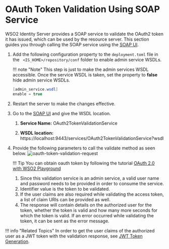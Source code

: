 # OAuth Token Validation Using SOAP Service

WSO2 Identity Server provides a SOAP service to validate the OAuth2
token it has issued, which can be used by the resource server. This
section guides you through calling the SOAP service using the [SOAP UI](https://www.soapui.org/downloads/latest-release.html).

1.  Add the following configuration property to the `deployment.toml` file in the ` <IS_HOME>/repository/conf`
    folder to enable admin service WSDLs.

    !!! note "Note"
        This step is just to make the admin services WSDL
        accessible. Once the service WSDL is taken, set the property to **false**
        hide admin service WSDLs.


    ``` java
    [admin_service.wsdl] 
    enable = true
    ```

2.  Restart the server to make the changes effective.

3.  Go to the [SOAP UI](https://www.soapui.org/downloads/latest-release.html) and give the WSDL location.
    1.  **Service Name:** OAuth2TokenValidationService

    2.  **WSDL location:** https://localhost:9443/services/OAuth2TokenValidationService?wsdl

4.  Provide the following parameters to call the validate method as seen
    below. ![oauth-token-validation-request]( ../assets/img/using-wso2-identity-server/oauth-token-validation-request.png)

    !!! Tip 
        You can obtain oauth token by following the tutorial
        [OAuth 2.0 with WSO2 Playground](http://localhost:8000/learn/oauth-2.0-with-wso2-playground/)
        
    1.  Since this validation service is an admin service, a valid user
        name and password needs to be provided in order to consume the
        service.
    2.  Identifier value is the token to be validated.
    3.  If the user claims are also required while validating the access
        token, a list of claim URIs can be provided as well.
    4.  The response will contain details on the authorized user for the
        token, whether the token is valid and how many more seconds for
        which the token is valid. If an error occurred while validating
        the token, it can be sent as the error message.

!!! info "Related Topics"
    In order to get the user claims of the authorized user as a JWT token
    with the validation response, see [JWT Token
    Generation](../../learn/jwt-token-generation).
